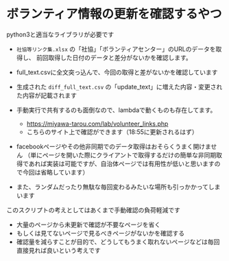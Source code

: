 
# ボランティア情報の更新を確認するやつ

python3と適当なライブラリが必要です

- `社協等リンク集.xlsx` の「社協」「ボランティアセンター」のURLのデータを取得し、 前回取得した日付のデータと差分がないかを確認します。
- full_text.csvに全文突っ込んで、今回の取得と差がないかを確認しています
- 生成された `diff_full_text.csv` の「update_text」に増えた内容・変更された内容が記載されます

- 手動実行で共有するのも面倒なので、lambdaで動くものも存在してます。
  - https://miyawa-tarou.com/lab/volunteer_links.php
  - こちらのサイト上で確認ができます（18:55に更新されるはず）

- facebookページやその他非同期でのデータ取得はおそらくうまく開けません （単にページを開いた際にクライアントで取得するだけの簡単な非同期取得であれば実装は可能ですが、自治体ページでは有用性が低いと思いますので今回は省略しています）
- また、ランダムだったり無駄な毎回変わるみたいな場所も引っかかってしまいます

このスクリプトの考えとしてはあくまで手動確認の負荷軽減です

- 大量のページから未更新で確認が不要なページを省く
- もしくは見てないページで見るべきページがないかを確認する
- 確認量を減らすことが目的で、どうしてもうまく取れないページなどは毎回直接見れば良いという考えです
